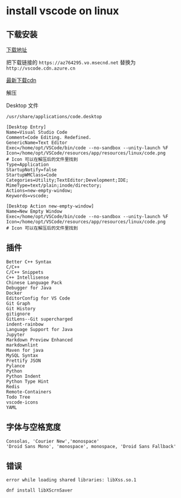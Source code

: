 # install vscode on linux

## 下载安装

[下载地址](https://code.visualstudio.com/Download)

把下载链接的 `https://az764295.vo.msecnd.net` 替换为 `http://vscode.cdn.azure.cn`

[最新下载cdn](http://vscode.cdn.azure.cn/stable/c3f126316369cd610563c75b1b1725e0679adfb3/code-stable-x64-1626303100.tar.gz)

解压

Desktop 文件

`/usr/share/applications/code.desktop`

```text
[Desktop Entry]
Name=Visual Studio Code
Comment=Code Editing. Redefined.
GenericName=Text Editor
Exec=/home/opt/VSCode/bin/code --no-sandbox --unity-launch %F
Icon=/home/opt/VSCode/resources/app/resources/linux/code.png
# Icon 可以在解压后的文件里找到
Type=Application
StartupNotify=false
StartupWMClass=Code
Categories=Utility;TextEditor;Development;IDE;
MimeType=text/plain;inode/directory;
Actions=new-empty-window;
Keywords=vscode;

[Desktop Action new-empty-window]
Name=New Empty Window
Exec=/home/opt/VSCode/bin/code --no-sandbox --unity-launch %F
Icon=/home/opt/VSCode/resources/app/resources/linux/code.png
# Icon 可以在解压后的文件里找到
```

## 插件

```text
Better C++ Syntax
C/C++
C/C++ Snippets
C++ Intellisense
Chinese Language Pack
Debugger for Java
Docker
EditorConfig for VS Code
Git Graph
Git History
gitignore
GitLens--Git supercharged
indent-rainbow
Language Support for Java
Jupyter
Markdown Preview Enhanced
markdownlint
Maven for java
MySQL Syntax
Prettify JSON
Pylance
Python
Python Indent
Python Type Hint
Redis
Remote-Containers
Todo Tree
vscode-icons
YAML
```

## 字体与空格宽度

```text
Consolas, 'Courier New','monospace'
'Droid Sans Mono', 'monospace', monospace, 'Droid Sans Fallback'
```

## 错误

```text
error while loading shared libraries: libXss.so.1
```

```bash
dnf install libXScrnSaver
```
